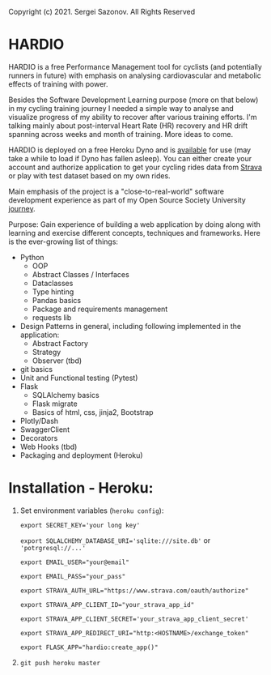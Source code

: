 Copyright (c) 2021. Sergei Sazonov. All Rights Reserved

# HARDIO

HARDIO is a free Performance Management tool for cyclists (and potentially runners in future) with emphasis on analysing cardiovascular 
and metabolic effects of training with power.

Besides the Software Development Learning purpose (more on that below) in my cycling training journey I needed a simple 
way to analyse and visualize progress of my ability to recover after various training efforts.
I'm talking mainly about post-interval Heart Rate (HR) recovery and HR drift spanning across weeks 
and month of training. More ideas to come.  


HARDIO is deployed on a free Heroku Dyno and is [available](https://hardio.herokuapp.com/) for use (may take a while to load if Dyno has fallen asleep). You can either create your account and authorize application to get your cycling rides data from [Strava](http://strava.com) or 
play with test dataset based on my own rides. 

Main emphasis of the project is a "close-to-real-world" software development experience as part of my Open Source Society University [journey](https://github.com/Zepp333333/OSSU "Sergei's OSSU Journey").

Purpose: Gain experience of building a web application by doing along with learning and exercise 
different concepts, techniques and  frameworks. Here is the ever-growing list of things:
- Python
   - OOP
   - Abstract Classes / Interfaces
   - Dataclasses
   - Type hinting
   - Pandas basics
   - Package and requirements management
   - requests lib
- Design Patterns in general, including following implemented in the application:
   - Abstract Factory
   - Strategy 
   - Observer (tbd)
- git basics
- Unit and Functional testing (Pytest)
- Flask
   - SQLAlchemy basics
   - Flask migrate
   - Basics of html, css, jinja2, Bootstrap
- Plotly/Dash
- SwaggerClient
- Decorators
- Web Hooks (tbd)
- Packaging and deployment (Heroku)



# Installation - Heroku:
1. Set environment variables (`heroku config`):

    `export SECRET_KEY='your long key'`
    
    `export SQLALCHEMY_DATABASE_URI='sqlite:///site.db'` or `'potrgresql://...'`
    
    `export EMAIL_USER="your@email"`
    
    `export EMAIL_PASS="your_pass" `
    
    `export STRAVA_AUTH_URL="https://www.strava.com/oauth/authorize"`
    
    `export STRAVA_APP_CLIENT_ID="your_strava_app_id"`
    
    `export STRAVA_APP_CLIENT_SECRET='your_strava_app_client_secret'`
    
    `export STRAVA_APP_REDIRECT_URI="http:<HOSTNAME>/exchange_token"`
    
    `export FLASK_APP="hardio:create_app()"`


2. `git push heroku master`
